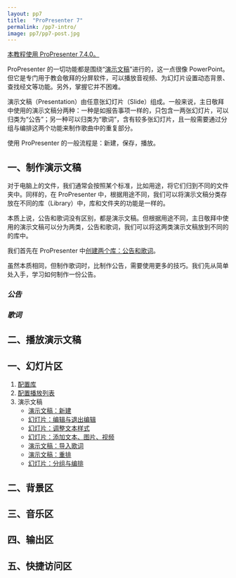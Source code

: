 ```yaml
---
layout: pp7
title:  "ProPresenter 7"
permalink: /pp7-intro/
image: pp7/pp7-post.jpg
---
```


<u>本教程使用 ProPresenter 7.4.0。</u>

ProPresenter 的一切功能都是围绕“<u>演示文稿</u>”进行的，这一点很像 PowerPoint。但它是专门用于教会敬拜的分屏软件，可以播放音视频、为幻灯片设置动态背景、查找经文等功能。另外，掌握它并不困难。

演示文稿（Presentation）由任意张幻灯片（Slide）组成。一般来说，主日敬拜中使用的演示文稿分两种：一种是如报告事项一样的，只包含一两张幻灯片，可以归类为“公告”；另一种可以归类为“歌词”，含有较多张幻灯片，且一般需要通过分组与编排这两个功能来制作歌曲中的重复部分。

使用 ProPresenter 的一般流程是：新建，保存，播放。

## 一、制作演示文稿

对于电脑上的文件，我们通常会按照某个标准，比如用途，将它们归到不同的文件夹中。同样的，在 ProPresenter 中，根据用途不同，我们可以将演示文稿分类存放在不同的库（Library）中，库和文件夹的功能是一样的。

本质上说，公告和歌词没有区别，都是演示文稿。但根据用途不同，主日敬拜中使用的演示文稿可以分为两类，公告和歌词，我们可以将这两类演示文稿放到不同的的库中。

我们首先在 ProPresenter 中[创建两个库：公告和歌词](/pp7-library/)。

虽然本质相同，但制作歌词时，比制作公告，需要使用更多的技巧。我们先从简单处入手，学习如何制作一份公告。

### *公告*



### *歌词*

## 二、播放演示文稿



## 一、幻灯片区

1.  [配置库](/pp7-library/)
2.  [配置播放列表](/pp7-playlist/)
3.  演示文稿
    -  [演示文稿：新建](/pp7-presentation/create)
    -  [幻灯片：编辑与退出编辑](/pp7-presentation/edit)
    -  [幻灯片：调整文本样式](/pp7-presentation/edit-text-style)
    -  [幻灯片：添加文本、图片、视频](/pp7-presentation/edit-add-more-element)
    -  [演示文稿：导入歌词](/pp7-presentation/lyrics-import)
    -  [演示文稿：重排](/pp7-presentation/lyrics-reflow)
    -  [幻灯片：分组与编排](/pp7-presentation/lyrics-group-and-arrangement)


## 二、背景区

## 三、音乐区

## 四、输出区

## 五、快捷访问区

